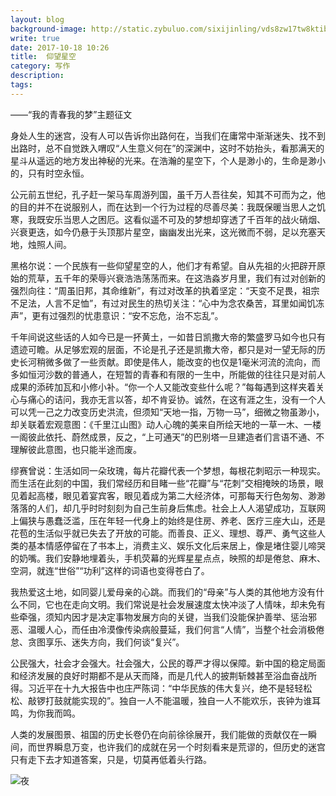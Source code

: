```yaml
---
layout: blog
background-image: http://static.zybuluo.com/sixijinling/vds8zw17tw8ktibhxc0mfw4s/psb%20%281%29.jpeg
write: true
date: 2017-10-18 10:26
title:  仰望星空
category: 写作
description:
tags:
---
```


——“我的青春我的梦”主题征文

身处人生的迷宫，没有人可以告诉你出路何在，当我们在庸常中渐渐迷失、找不到出路时，总不自觉跌入喟叹“人生意义何在”的深渊中，这时不妨抬头，看那满天的星斗从遥远的地方发出神秘的光来。在浩瀚的星空下，个人是渺小的，生命是渺小的，只有时空永恒。

公元前五世纪，孔子赶一架马车周游列国，虽千万人吾往矣，知其不可而为之，他的目的并不在说服别人，而在达到一个行为过程的尽善尽美：我既保暖当思人之饥寒，我既安乐当思人之困厄。这看似遥不可及的梦想却穿透了千百年的战火硝烟、兴衰更迭，如今仍悬于头顶那片星空，幽幽发出光来，这光微而不弱，足以充塞天地，烛照人间。

黑格尔说：一个民族有一些仰望星空的人，他们才有希望。自从先祖的火把辟开原始的荒草，五千年的荣辱兴衰浩浩荡荡而来。在这浩淼岁月里，我们有过对创新的强烈向往：“周虽旧邦，其命维新”，有过对改革的执着坚定：“天变不足畏，祖宗不足法，人言不足恤”，有过对民生的热切关注：“心中为念农桑苦，耳里如闻饥冻声”，更有过强烈的忧患意识：“安不忘危，治不忘乱”。

千年间说这些话的人如今已是一抔黄土，一如昔日凯撒大帝的繁盛罗马如今也只有遗迹可瞻。从足够宏观的层面，不论是孔子还是凯撒大帝，都只是对一望无际的历史长河稍微多做了一些贡献。即使是伟人，能改变的也仅是1毫米河流的流向，而多如恒河沙数的普通人，在短暂的青春和有限的一生中，所能做的往往只是对前人成果的添砖加瓦和小修小补。“你一个人又能改变些什么呢？”每每遇到这样夹着关心与痛心的诘问，我亦无言以答，却不肯妥协。诚然，在这有涯之生，没有一个人可以凭一己之力改变历史洪流，但须知“天地一指，万物一马”，细微之物虽渺小，却关联着宏观意图：《千里江山图》动人心魄的美来自所绘天地的一草一木、一楼一阁彼此依托、蔚然成景，反之，“上可通天”的巴别塔一旦建造者们言语不通、不理解彼此意图，也只能半途而废。

缪赛曾说：生活如同一朵玫瑰，每片花瓣代表一个梦想，每根花刺昭示一种现实。而生活在此刻的中国，我们常经历和目睹一些“花瓣”与“花刺”交相掩映的场景，眼见着起高楼，眼见着宴宾客，眼见着成为第二大经济体，可那每天行色匆匆、渺渺落落的人们，却几乎时时刻刻为自己生前身后焦虑。社会上人人渴望成功，互联网上偏狭与愚蠢泛滥，压在年轻一代身上的始终是住房、养老、医疗三座大山，还是花苞的生活似乎就已失去了开放的可能。而善良、正义、理想、尊严、勇气这些人类的基本情感停留在了书本上，消费主义、娱乐文化后来居上，像是堵住婴儿啼哭的奶嘴。我们安静地埋着头，手机荧幕的光辉星星点点，映照的却是倦怠、麻木、空洞，就连“世俗”“功利”这样的词语也变得苍白了。

我热爱这土地，如同婴儿爱母亲的心跳。而我们的“母亲”与人类的其他地方没有什么不同，它也在走向文明。我们常说是社会发展速度太快冲淡了人情味，却未免有些牵强，须知内因才是决定事物发展方向的关键，当我们没能保护善举、惩治邪恶、温暖人心，而任由冷漠像传染病般蔓延，我们何言“人情”，当整个社会消极倦怠、贪图享乐、迷失方向，我们何谈“复兴”。

公民强大，社会才会强大。社会强大，公民的尊严才得以保障。新中国的稳定局面和经济发展的良好时期都不是从天而降，而是几代人的披荆斩棘甚至浴血奋战所得。习近平在十九大报告中也庄严陈词：“中华民族的伟大复兴，绝不是轻轻松松、敲锣打鼓就能实现的”。独自一人不能温暖，独自一人不能欢乐，丧钟为谁耳鸣，为你我而鸣。

人类的发展图景、祖国的历史长卷仍在向前徐徐展开，我们能做的贡献仅在一瞬间，而世界瞬息万变，也许我们的成就在另一个时刻看来是荒谬的，但历史的迷宫只有走下去才知道答案，只是，切莫再低着头行路。

![夜][1]

  [1]: http://static.zybuluo.com/sixijinling/vds8zw17tw8ktibhxc0mfw4s/psb%20%281%29.jpeg